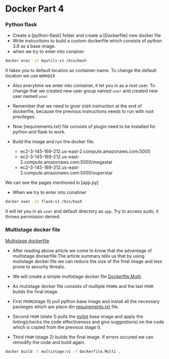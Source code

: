 # Docker Part 4 

### Python flask
* Create a [python-flask] folder and create a [Dockerfile] new docker file 
* Write instructions to build a custom dockerfile which consists of python 3.8 as a base image.
* when we try to enter into conainer
```bash
docker ecec -it myutils:v1 /bin/bash
```

It takes you to default location as container-name. To change the default location we use `WORKDIR` 

* Also everytime we enter into container, it let you in as a root user. To change that we created new user group named `user`  and created new user named `user`

* Remember that we need to giver `USER` instruction at the end of dockerfile, because the previous instructions needs to run with root previleges.

* Now [requirements.txt] file consists of plugin need to be installed for python and flask to work.

* Build the image and run the docker file. 
    - ec2-3-145-169-212.us-east-2.compute.amazonaws.com:5000 
    - ec2-3-145-169-212.us-east-2.compute.amazonaws.com:5000/megastar
    - ec2-3-145-169-212.us-east-2.compute.amazonaws.com:5000/superstar

We can see the pages mentioned in [app.py]


* When we try to enter into conatiner
```bash
docker exec -it flask:v1 /bin/bash
```

It will let you in as `user` and default directory as `app`. Try to access sudo, it throws permission denied.

### Multistage docker file
[Multistage dockerfile](https://earthly.dev/blog/docker-multistage/)

* After reading above article we come to know that the advantage of multistage dockerfile.The article summary tells us that by using mutistage docker file we can reduce the size of the final image and less prone to security threats.

* We will create a simple multistage docker file [Dockerfile.Multi](https://github.com/ModernVishwamithra/DevOps/blob/main/Docker/python-flask/Dockerfile.Multi). 

* As mutistage docker file consists of multiple `FROM`s and the last `FROM` builds the final image. 
* First `FROM`(stage 0) pull python base image and install all the necessary packeges which are place din [requirements.txt](https://github.com/ModernVishwamithra/DevOps/blob/main/Docker/python-flask/requirements.txt) file.

* Second `FROM` (state 1) pulls the [pylint](https://hub.docker.com/r/cytopia/pylint) base image and apply the linting(checks the code effectiveness and give suggestions) on the code which is copied from the previous stage 0.

* Third `FROM` (stage 2) builds the final image. If errors occured we can remodify the code and build again.

```bash
docker build -t multistage:v1 -f Dockerfile.Multi .
```
